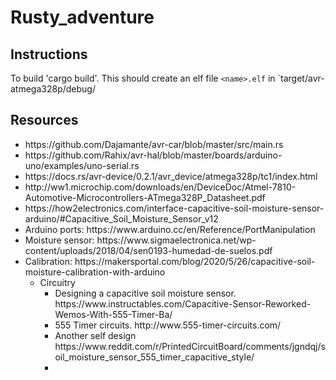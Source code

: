 # Rusty_adventure

## Instructions

To build 'cargo build'. This should create an elf file `<name>.elf` in `target/avr-atmega328p/debug/

## Resources

<ul>
	<li> https://github.com/Dajamante/avr-car/blob/master/src/main.rs </li>
	<li> https://github.com/Rahix/avr-hal/blob/master/boards/arduino-uno/examples/uno-serial.rs </li>
	<li> https://docs.rs/avr-device/0.2.1/avr_device/atmega328p/tc1/index.html </li>
	<li> http://ww1.microchip.com/downloads/en/DeviceDoc/Atmel-7810-Automotive-Microcontrollers-ATmega328P_Datasheet.pdf </li>
	<li> https://how2electronics.com/interface-capacitive-soil-moisture-sensor-arduino/#Capacitive_Soil_Moisture_Sensor_v12 </li>
	<li> Arduino ports: https://www.arduino.cc/en/Reference/PortManipulation </li>
	<li> Moisture sensor: https://www.sigmaelectronica.net/wp-content/uploads/2018/04/sen0193-humedad-de-suelos.pdf </li>
	<li> Calibration: https://makersportal.com/blog/2020/5/26/capacitive-soil-moisture-calibration-with-arduino
	<ul>
	<li> Circuitry
		<ul> 
			<li> Designing a capacitive soil moisture sensor. https://www.instructables.com/Capacitive-Sensor-Reworked-Wemos-With-555-Timer-Ba/ </li>
			<li> 555 Timer circuits. http://www.555-timer-circuits.com/ </li>
			<li> Another self design https://www.reddit.com/r/PrintedCircuitBoard/comments/jgndqj/soil_moisture_sensor_555_timer_capacitive_style/ </li>
			<li>  </li>
		</ul>
</ul>
